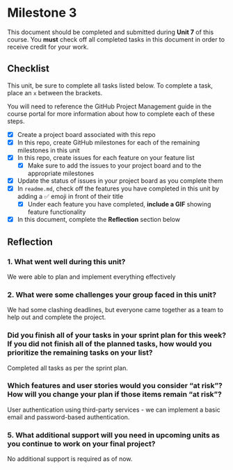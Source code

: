 # Milestone 3

This document should be completed and submitted during **Unit 7** of this course. You **must** check off all completed tasks in this document in order to receive credit for your work.

## Checklist

This unit, be sure to complete all tasks listed below. To complete a task, place an `x` between the brackets.

You will need to reference the GitHub Project Management guide in the course portal for more information about how to complete each of these steps.

- [x] Create a project board associated with this repo
- [x] In this repo, create GitHub milestones for each of the remaining milestones in this unit
- [x] In this repo, create issues for each feature on your feature list
  - [x] Make sure to add the issues to your project board and to the appropriate milestones
- [x] Update the status of issues in your project board as you complete them
- [x] In `readme.md`, check off the features you have completed in this unit by adding a ✅ emoji in front of their title
  - [x] Under each feature you have completed, **include a GIF** showing feature functionality
- [x] In this document, complete the **Reflection** section below

## Reflection

### 1. What went well during this unit?

We were able to plan and implement everything effectively

### 2. What were some challenges your group faced in this unit?

We had some clashing deadlines, but everyone came together as a team to help out and complete the project.

### Did you finish all of your tasks in your sprint plan for this week? If you did not finish all of the planned tasks, how would you prioritize the remaining tasks on your list?

Completed all tasks as per the sprint plan.

### Which features and user stories would you consider “at risk”? How will you change your plan if those items remain “at risk”?

User authentication using third-party services - we can implement a basic email and password-based authentication.

### 5. What additional support will you need in upcoming units as you continue to work on your final project?

No additional support is required as of now.
